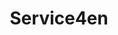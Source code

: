 ---
slug: serv-4
title: Service4en
description: Contrary to popular belief, Lorem Ipsum is not simply random text. It has roots in a piece of classical Latin literature from 45 BC, making it over 2000 years old. 
---